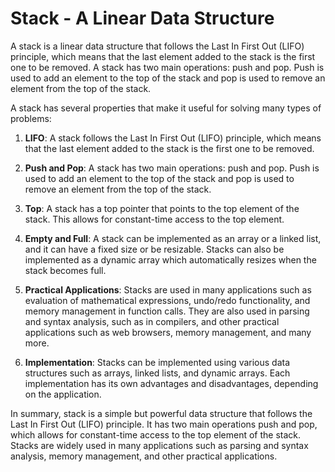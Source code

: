 # Stack - A Linear Data Structure

A stack is a linear data structure that follows the Last In First Out (LIFO) principle, which means that the last element added to the stack is the first one to be removed. A stack has two main operations: push and pop. Push is used to add an element to the top of the stack and pop is used to remove an element from the top of the stack.

A stack has several properties that make it useful for solving many types of problems:

1. **LIFO**: A stack follows the Last In First Out (LIFO) principle, which means that the last element added to the stack is the first one to be removed.

2. **Push and Pop**: A stack has two main operations: push and pop. Push is used to add an element to the top of the stack and pop is used to remove an element from the top of the stack.

3. **Top**: A stack has a top pointer that points to the top element of the stack. This allows for constant-time access to the top element.

4. **Empty and Full**: A stack can be implemented as an array or a linked list, and it can have a fixed size or be resizable. Stacks can also be implemented as a dynamic array which automatically resizes when the stack becomes full.

5. **Practical Applications**: Stacks are used in many applications such as evaluation of mathematical expressions, undo/redo functionality, and memory management in function calls. They are also used in parsing and syntax analysis, such as in compilers, and other practical applications such as web browsers, memory management, and many more.

6. **Implementation**: Stacks can be implemented using various data structures such as arrays, linked lists, and dynamic arrays. Each implementation has its own advantages and disadvantages, depending on the application.

In summary, stack is a simple but powerful data structure that follows the Last In First Out (LIFO) principle. It has two main operations push and pop, which allows for constant-time access to the top element of the stack. Stacks are widely used in many applications such as parsing and syntax analysis, memory management, and other practical applications.
